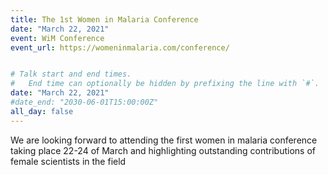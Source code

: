 ```yaml
---
title: The 1st Women in Malaria Conference
date: "March 22, 2021"
event: WiM Conference
event_url: https://womeninmalaria.com/conference/


# Talk start and end times.
#   End time can optionally be hidden by prefixing the line with `#`.
date: "March 22, 2021"
#date_end: "2030-06-01T15:00:00Z"
all_day: false
---
```


We are looking forward to attending the first women in malaria conference taking place 22-24 of March and highlighting outstanding contributions of female scientists in the field